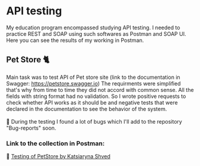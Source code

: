 # API testing
My education program encompassed studying API testing. I needed to practice REST and SOAP using such softwares as Postman and SOAP UI. Here you can see the results of my working in Postman.
<br> 

## Pet Store 🐈
Main task was to test API of Pet store site (link to the documentation in Swagger:  https://petstore.swagger.io) The requirments were simplified that's why from time to time they did not accord with common sense. All the fields with string format had no validation. So I wrote positive requests to check whether API works as it should be and negative tests that were declared in the documentation to see the behavior of the system.  
<br>🐞 During the testing I found a lot of bugs which I'll add to the repository "Bug-reports" soon.

<h3>Link to the collection in Postman:</h3>

📌 [Testing of PetStore by Katsiaryna Shved]( https://www.postman.com/kate1311/workspace/testing-of-petstore-by-katsiaryna-shved)




